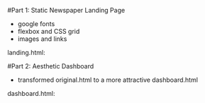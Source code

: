 #Part 1: Static Newspaper Landing Page
* google fonts
* flexbox and CSS grid
* images and links

landing.html: 

#Part 2: Aesthetic Dashboard
* transformed original.html to a more attractive dashboard.html

dashboard.html:  

